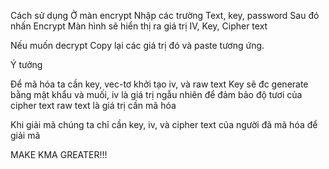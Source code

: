 Cách sử dụng
Ở màn encrypt
Nhập các trường Text, key, password
Sau đó nhấn Encrypt
Màn hình sẽ hiển thị ra giá trị IV, Key, Cipher text

Nếu muốn decrypt
Copy lại các giá trị đó và paste tương ứng.

Ý tưởng

Để mã hóa ta cần key, vec-tơ khởi tạo iv, và raw text
Key sẽ đc generate bằng mật khẩu và muối,
iv là giá trị ngẫu nhiên để đảm bảo độ tươi của cipher text
raw text là giá trị cần mã hóa

Khi giải mã chúng ta chỉ cần key, iv, và cipher text của người đã mã hóa để giải mã

MAKE KMA GREATER!!!
